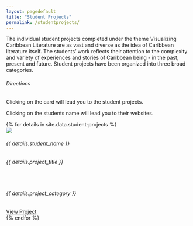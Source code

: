 ```yaml
---
layout: pagedefault
title: "Student Projects"
permalink: /studentprojects/
---
```

<head>
<link rel="stylesheet" type="text/css" href="{{site.baseurl}}/assets/css/includes-style/browse-author-style.css">
</head>

The individual student projects completed under the theme Visualizing Caribbean Literature are as vast and diverse as the idea of Caribbean literature itself. The students’ work reflects their attention to the complexity and variety of experiences and stories of Caribbean being - in the past, present and future. Student projects have been organized into three broad categories.

###### Directions
Clicking on the card will lead you to the student projects.

Clicking on the students name will lead you to their websites.

<div class="row justify-content-center content">
    {% for details in site.data.student-projects %}
    <div class="card col-4">
      <div class="card-body">  
       <!-- <h6 class="card-subtitle">${data.subtitle}</h6> -->
       <img id="authorImgCard" src="{{ details.student_photo }}" />
       <h6 class="card-title">{{ details.student_name }}</h6>
        <h6 class="card-subtitle">{{ details.project_title }}</h6>
        <br />
        <h6 class="card-subtitle">{{ details.project_category }}</h6>
        <a href="{{ details.student_project_url}}" class="card-link" target="_blank"> View Project</a>
    </div> 
    </div>
    {% endfor %}